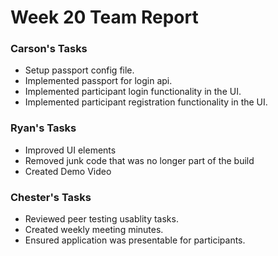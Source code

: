 # Week 20 Team Report

### Carson's Tasks

- Setup passport config file.
- Implemented passport for login api.
- Implemented participant login functionality in the UI.
- Implemented participant registration functionality in the UI.

### Ryan's Tasks

- Improved UI elements
- Removed junk code that was no longer part of the build
- Created Demo Video

### Chester's Tasks
- Reviewed peer testing usablity tasks.
- Created weekly meeting minutes.
- Ensured application was presentable for participants.